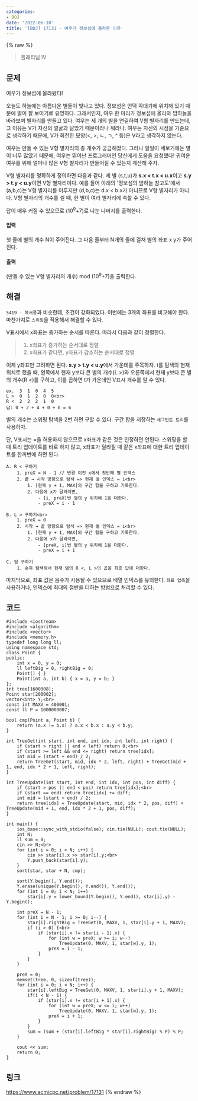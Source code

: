 ```yaml
---
categories:
- BOJ
date: '2022-06-10'
title: '[BOJ] 17131 - 여우가 정보섬에 올라온 이유'
---
```


{% raw %}
> 플래티넘 IV<br>

## 문제
여우가 정보섬에 올라왔다!

오늘도 하늘에는 아름다운 별들이 빛나고 있다. 정보섬은 언덕 꼭대기에 위치해 있기 때문에 별이 잘 보이기로 유명하다. 그래서인지, 여우 한 마리가 정보섬에 올라와 밤하늘을 바라보며 별자리를 만들고 있다. 여우는 세 개의 별을 연결하여 V형 별자리를 만드는데, 그 이유는 V가 자신의 얼굴과 닮았기 때문이라나 뭐라나. 여우는 자신의 시점을 기준으로 생각하기 때문에, V가 회전한 모양(<, >, ㄴ, ㄱ, ^ 등)은 V라고 생각하지 않는다.

여우는 만들 수 있는 V형 별자리의 총 개수가 궁금해졌다. 그러나 일일이 세보기에는 별이 너무 많았기 때문에, 여우는 뛰어난 프로그래머인 당신에게 도움을 요청했다! 귀여운 여우를 위해 얼마나 많은 V형 별자리가 만들어질 수 있는지 계산해 주자.

V형 별자리를 명확하게 정의하면 다음과 같다. 세 별 (s,t,u)가  **s.x < t.x < u.x**이고  **s.y > t.y < u.y**이면 V형 별자리이다. 예를 들어 아래의 '정보섬의 밤하늘 참고도'에서 (a,b,c)는 V형 별자리를 이루지만 (d,b,c)는 d.x < b.x가 아니므로 V형 별자리가 아니다. V형 별자리의 개수를 셀 때, 한 별이 여러 별자리에 속할 수 있다.<br>

답이 매우 커질 수 있으므로 (10<sup>9</sup>+7)로 나눈 나머지를 출력한다.

#### 입력
첫 줄에 별의 개수 N이 주어진다. 그 다음 줄부터 N개의 줄에 걸쳐 별의 좌표 x y가 주어진다.

#### 출력
(만들 수 있는 V형 별자리의 개수) mod (10<sup>9</sup>+7)을 출력한다.

## 해결
`5419 - 북서풍`과 비슷한데, 조건이 강화되었다. 이번에는 3개의 좌표를 비교해야 한다. 마찬가지로 `스위핑`을 적용해서 해결할 수 있다.

V표시에서 x좌표는 증가하는 순서를 따른다. 따라서 다음과 같이 정렬한다.
> 1. x좌표가 증가하는 순서대로 정렬<br>
> 2. x좌표가 같다면, y좌표가 감소하는 순서대로 정렬<br>

이제 y좌표만 고려하면 된다. **s.y > t.y < u.y**에서 가운데를 주목하자. t를 탐색의 현재 위치로 했을 때, 왼쪽에서 현재 y보다 큰 별의 개수(L >)와 오른쪽에서 현재 y보다 큰 별의 개수(R <)를 구하고, 이를 곱하면 t가 가운데인 V표시 개수를 알 수 있다.<br>
```
ex.  3  1  0  4  5
L >  0  1  2  0  0<br>
R <  2  2  2  1  0
답: 0 + 2 + 4 + 0 + 0 = 6
```

별의 개수는 스위핑 탐색을 2번 하면 구할 수 있다. 구간 합을 저장하는 `세그먼트 트리`를 사용하자.

단, V표시는 =을 허용하지 않으므로 x좌표가 같은 것은 인정하면 안된다. 스위핑을 할 때 트리 업데이트를 바로 하지 않고, x좌표가 달라질 때 같은 x좌표에 대한 트리 업데이트를 한꺼번에 하면 된다.
```
A. R < 구하기
	1. preX = N - 1 // 변경 이전 x에서 첫번째 별 인덱스
	2. 끝 → 시작 방향으로 탐색 => 현재 별 인덱스 = i<br>
		1. [현재 y + 1, MAX]의 구간 합을 구하고 기록한다.
		2. 다음에 x가 달라지면,
			- [i, preX]번 별의 y 위치에 1을 더한다.
			- preX = i - 1

B. L > 구하기<br>
	1. preX = 0
	2. 시작 → 끝 방향으로 탐색 => 현재 별 인덱스 = i<br>
		1. [현재 y + 1, MAX]의 구간 합을 구하고 기록한다.
		2. 다음에 x가 달라지면,
			- [preX, i]번 별의 y 위치에 1을 더한다.
			- preX = i + 1

C. 답 구하기
	1. 순차 탐색해서 현재 별의 R <, L >의 곱을 최종 답에 더한다.
```

마지막으로, 좌표 값은 음수가 사용될 수 있으므로 배열 인덱스를 유의한다. `좌표 압축`을 사용하거나, 인덱스에 최대의 절반을 더하는 방법으로 처리할 수 있다.

## 코드
```
#include <iostream>
#include <algorithm>
#include <vector>
#include <memory.h>
typedef long long ll;
using namespace std;
class Point {
public:
	int x = 0, y = 0;
	ll leftBig = 0, rightBig = 0;
	Point() { }
	Point(int a, int b) { x = a, y = b; }
};
int tree[1600008];
Point star[200002];
vector<int> Y;<br>
const int MAXV = 400001;
const ll P = 1000000007;

bool cmp(Point a, Point b) {
	return (a.x != b.x) ? a.x < b.x : a.y < b.y;
}

int TreeGet(int start, int end, int idx, int left, int right) {
	if (start > right || end < left) return 0;<br>
	if (start >= left && end <= right) return tree[idx];
	int mid = (start + end) / 2;
	return TreeGet(start, mid, idx * 2, left, right) + TreeGet(mid + 1, end, idx * 2 + 1, left, right);
}

int TreeUpdate(int start, int end, int idx, int pos, int diff) {
	if (start > pos || end < pos) return tree[idx];<br>
	if (start == end) return tree[idx] += diff;
	int mid = (start + end) / 2;
	return tree[idx] = TreeUpdate(start, mid, idx * 2, pos, diff) + TreeUpdate(mid + 1, end, idx * 2 + 1, pos, diff);
}

int main() {
	ios_base::sync_with_stdio(false); cin.tie(NULL); cout.tie(NULL);
	int N;
	ll sum = 0;
	cin >> N;<br>
	for (int i = 0; i < N; i++) {
		cin >> star[i].x >> star[i].y;<br>
		Y.push_back(star[i].y);
	}
	sort(star, star + N, cmp);

	sort(Y.begin(), Y.end());
	Y.erase(unique(Y.begin(), Y.end()), Y.end());
	for (int i = 0; i < N; i++)
		star[i].y = lower_bound(Y.begin(), Y.end(), star[i].y) - Y.begin();

	int preX = N - 1;
	for (int i = N - 1; i >= 0; i--) {
		star[i].rightBig = TreeGet(0, MAXV, 1, star[i].y + 1, MAXV);
		if (i > 0) {<br>
			if (star[i].x != star[i - 1].x) {
				for (int w = preX; w >= i; w--)
					TreeUpdate(0, MAXV, 1, star[w].y, 1);
				preX = i - 1;
			}
		}
	}
	
	preX = 0;
	memset(tree, 0, sizeof(tree));
	for (int i = 0; i < N; i++) {
		star[i].leftBig = TreeGet(0, MAXV, 1, star[i].y + 1, MAXV);
		if(i < N - 1) {
			if (star[i].x != star[i + 1].x) {
				for (int w = preX; w <= i; w++)
					TreeUpdate(0, MAXV, 1, star[w].y, 1);
				preX = i + 1;
			}
		}
		sum = (sum + (star[i].leftBig * star[i].rightBig) % P) % P;
	}

	cout << sum;
	return 0;
}
```

## 링크
https://www.acmicpc.net/problem/17131
{% endraw %}